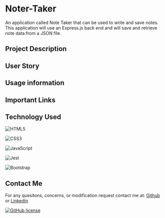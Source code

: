 # Noter-Taker

An application called Note Taker that can be used to write and save notes. This application will use an Express.js back end and will save and retrieve note data from a JSON file.

## Project Description

## User Story

## Usage information

## Important Links

## Technology Used

![HTML5](https://img.shields.io/badge/html5-%23E34F26.svg?style=for-the-badge&logo=html5&logoColor=white)

![CSS3](https://img.shields.io/badge/css3-%231572B6.svg?style=for-the-badge&logo=css3&logoColor=white)

![JavaScript](https://img.shields.io/badge/javascript-%23323330.svg?style=for-the-badge&logo=javascript&logoColor=%23F7DF1E)

![Jest](https://img.shields.io/badge/-jest-%23C21325?style=for-the-badge&logo=jest&logoColor=white)

![Bootstrap](https://img.shields.io/badge/bootstrap-%23563D7C.svg?style=for-the-badge&logo=bootstrap&logoColor=white)

## Contact Me

For any quesitons, concerns, or modification request contact me at: [Github](https://github.com/RussC22) or [Linkedin](https://www.linkedin.com/in/tavarus-cherry/)

[![GitHub license](https://img.shields.io/github/license/Naereen/StrapDown.js.svg)](https://github.com/Naereen/StrapDown.js/blob/master/LICENSE)

